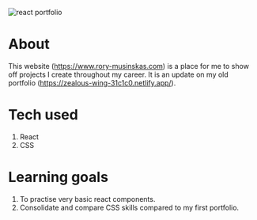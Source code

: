 ![react portfolio](/React-Portfolio.gif)

# About

This website (https://www.rory-musinskas.com) is a place for me to show off projects I create throughout my career. It is an update on my old portfolio (https://zealous-wing-31c1c0.netlify.app/).

# Tech used

1. React
2. CSS

# Learning goals

1. To practise very basic react components.
2. Consolidate and compare CSS skills compared to my first portfolio.
